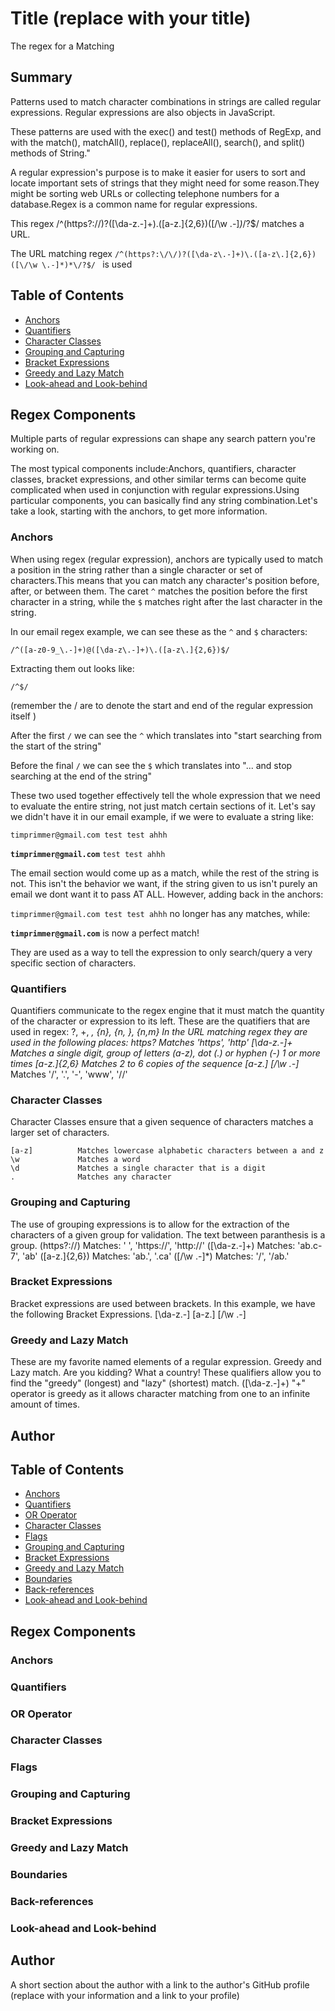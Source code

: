 # Title (replace with your title)

The regex for a Matching

## Summary

Patterns used to match character combinations in strings are called regular expressions. Regular expressions are also objects in JavaScript.

These patterns are used with the exec() and test() methods of RegExp, and with the match(), matchAll(), replace(), replaceAll(), search(), and split() methods of String."  

A regular expression's purpose is to make it easier for users to sort and locate important sets of strings that they might need for some reason.They might be sorting web URLs or collecting telephone numbers for a database.Regex is a common name for regular expressions.

This regex /^(https?:\/\/)?([\da-z\.-]+)\.([a-z\.]{2,6})([\/\w \.-]*)*\/?$/ matches a URL.

The URL matching regex ```/^(https?:\/\/)?([\da-z\.-]+)\.([a-z\.]{2,6})([\/\w \.-]*)*\/?$/ ``` is used



## Table of Contents

- [Anchors](#anchors)
- [Quantifiers](#quantifiers)
- [Character Classes](#character-classes)
- [Grouping and Capturing](#grouping-and-capturing)
- [Bracket Expressions](#bracket-expressions)
- [Greedy and Lazy Match](#greedy-and-lazy-match)
- [Look-ahead and Look-behind](#look-ahead-and-look-behind)

## Regex Components
Multiple parts of regular expressions can shape any search pattern you're working on.

The most typical components include:Anchors, quantifiers, character classes, bracket expressions, and other similar terms can become quite complicated when used in conjunction with regular expressions.Using particular components, you can basically find any string combination.Let's take a look, starting with the anchors, to get more information.

### Anchors
When using regex (regular expression), anchors are typically used to match a position in the string rather than a single character or set of characters.This means that you can match any character's position before, after, or between them.
The caret ```^``` matches the position before the first character in a string, while the ```$``` matches right after the last character in the string.

In our email regex example, we can see these as the ```^``` and ```$``` characters:

```/^([a-z0-9_\.-]+)@([\da-z\.-]+)\.([a-z\.]{2,6})$/```

Extracting them out looks like:

```/^$/```

(remember the / are to denote the start and end of the regular expression itself )

After the first ```/``` we can see the ```^``` which translates into "start searching from the start of the string"

Before the final ```/``` we can see the ```$``` which translates into "... and stop searching at the end of the string"

These two used together effectively tell the whole expression that we need to evaluate the entire string, not just match certain sections of it. Let's say we didn't have it in our email example, if we were to evaluate a string like:

```timprimmer@gmail.com test test ahhh``` 

**```timprimmer@gmail.com```** ```test test ahhh``` 

The email section would come up as a match, while the rest of the string is not. This isn't the behavior we want, if the string given to us isn't purely an email we dont want it to pass AT ALL. However, adding back in the anchors:

```timprimmer@gmail.com test test ahhh``` no longer has any matches, while:

**```timprimmer@gmail.com```** is now a perfect match!

They are used as a way to tell the expression to only search/query a very specific section of characters.


### Quantifiers

Quantifiers communicate to the regex engine that it must match the quantity of the character or expression to its left. These are the quatifiers that are used in regex:
  ?, +, *, {n}, {n, }, {n,m}
  In the URL matching regex they are used in the following places:
    https?          Matches 'https', 'http'
    [\da-z\.-]+     Matches a single digit, group of letters (a-z), dot (.) or hyphen (-) 1 or more times
    [a-z\.]{2,6}    Matches 2 to 6 copies of the sequence [a-z\.]
    [\/\w \.-]*     Matches '/', '.', '-', 'www', '//'
  

### Character Classes
Character Classes ensure that a given sequence of characters matches a larger set of characters.

    [a-z]          Matches lowercase alphabetic characters between a and z
    \w             Matches a word
    \d             Matches a single character that is a digit
    .              Matches any character


### Grouping and Capturing
The use of grouping expressions is to allow for the extraction of the characters of a given group for validation. The text between paranthesis is a group.
    (https?:\/\/)       Matches: ' ', 'https://', 'http://'
    ([\da-z\.-]+)       Matches: 'ab.c-7', 'ab'
    ([a-z\.]{2,6})      Matches: 'ab.', '.ca'
    ([\/\w \.-]*)       Matches: '/', '/ab.'

### Bracket Expressions
Bracket expressions are used between brackets. In this example, we have the following Bracket Expressions.
    [\da-z\.-]
    [a-z\.]
    [\/\w \.-]

### Greedy and Lazy Match
These are my favorite named elements of a regular expression. Greedy and Lazy match. Are you kidding? What a country! These qualifiers allow you to find the "greedy" (longest) and "lazy" (shortest) match.
    ([\da-z\.-]+)       "+" operator is greedy as it allows character matching from one to an infinite amount of times.



## Author




## Table of Contents

- [Anchors](#anchors)
- [Quantifiers](#quantifiers)
- [OR Operator](#or-operator)
- [Character Classes](#character-classes)
- [Flags](#flags)
- [Grouping and Capturing](#grouping-and-capturing)
- [Bracket Expressions](#bracket-expressions)
- [Greedy and Lazy Match](#greedy-and-lazy-match)
- [Boundaries](#boundaries)
- [Back-references](#back-references)
- [Look-ahead and Look-behind](#look-ahead-and-look-behind)

## Regex Components

### Anchors

### Quantifiers

### OR Operator

### Character Classes

### Flags

### Grouping and Capturing

### Bracket Expressions

### Greedy and Lazy Match

### Boundaries

### Back-references

### Look-ahead and Look-behind

## Author

A short section about the author with a link to the author's GitHub profile (replace with your information and a link to your profile)
